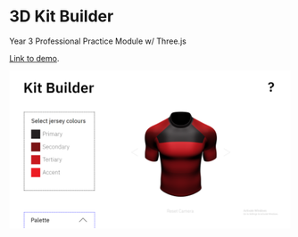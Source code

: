 # 3D Kit Builder

Year 3 Professional Practice Module w/ Three.js

[Link to demo](https://larryzodiac.github.io/3D-Kit-Designer/kit_builder).

![kit_builder](images/kit_builder.png)
